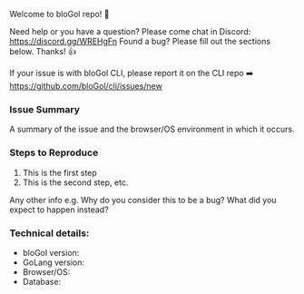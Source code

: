 Welcome to bloGol repo! :wave:

Need help or you have a question? Please come chat in Discord: https://discord.gg/WREHgFn
Found a bug? Please fill out the sections below. Thanks! :thumbsup:

If your issue is with bloGol CLI, please report it on the CLI repo :arrow_right: https://github.com/bloGol/cli/issues/new

### Issue Summary
A summary of the issue and the browser/OS environment in which it occurs.

### Steps to Reproduce
1. This is the first step
2. This is the second step, etc.

Any other info e.g. Why do you consider this to be a bug? What did you expect to happen instead?

### Technical details:
* bloGol version:
* GoLang version:
* Browser/OS:
* Database: